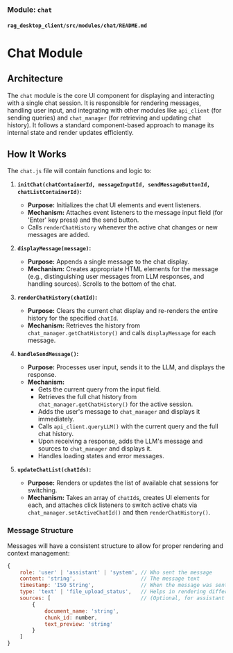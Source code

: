 ### Module: `chat`

#### `rag_desktop_client/src/modules/chat/README.md`

# Chat Module

## Architecture

The `chat` module is the core UI component for displaying and interacting with a single chat session. It is responsible for rendering messages, handling user input, and integrating with other modules like `api_client` (for sending queries) and `chat_manager` (for retrieving and updating chat history). It follows a standard component-based approach to manage its internal state and render updates efficiently.

## How It Works

The `chat.js` file will contain functions and logic to:

1.  **`initChat(chatContainerId, messageInputId, sendMessageButtonId, chatListContainerId)`:**
    * **Purpose:** Initializes the chat UI elements and event listeners.
    * **Mechanism:** Attaches event listeners to the message input field (for 'Enter' key press) and the send button.
    * Calls `renderChatHistory` whenever the active chat changes or new messages are added.

2.  **`displayMessage(message)`:**
    * **Purpose:** Appends a single message to the chat display.
    * **Mechanism:** Creates appropriate HTML elements for the message (e.g., distinguishing user messages from LLM responses, and handling sources). Scrolls to the bottom of the chat.

3.  **`renderChatHistory(chatId)`:**
    * **Purpose:** Clears the current chat display and re-renders the entire history for the specified `chatId`.
    * **Mechanism:** Retrieves the history from `chat_manager.getChatHistory()` and calls `displayMessage` for each message.

4.  **`handleSendMessage()`:**
    * **Purpose:** Processes user input, sends it to the LLM, and displays the response.
    * **Mechanism:**
        * Gets the current query from the input field.
        * Retrieves the full chat history from `chat_manager.getChatHistory()` for the active session.
        * Adds the user's message to `chat_manager` and displays it immediately.
        * Calls `api_client.queryLLM()` with the current query and the full chat history.
        * Upon receiving a response, adds the LLM's message and sources to `chat_manager` and displays it.
        * Handles loading states and error messages.

5.  **`updateChatList(chatIds)`:**
    * **Purpose:** Renders or updates the list of available chat sessions for switching.
    * **Mechanism:** Takes an array of `chatId`s, creates UI elements for each, and attaches click listeners to switch active chats via `chat_manager.setActiveChatId()` and then `renderChatHistory()`.

### Message Structure

Messages will have a consistent structure to allow for proper rendering and context management:

```javascript
{
    role: 'user' | 'assistant' | 'system', // Who sent the message
    content: 'string',                     // The message text
    timestamp: 'ISO String',               // When the message was sent/received
    type: 'text' | 'file_upload_status',   // Helps in rendering different types of messages
    sources: [                             // (Optional, for assistant messages)
        {
            document_name: 'string',
            chunk_id: number,
            text_preview: 'string'
        }
    ]
}
```
